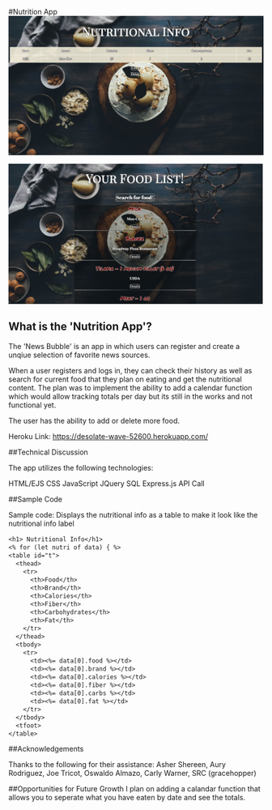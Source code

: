 #Nutrition App
![List of Foods](stats.png)

![Nutrition info](list.png)


## What is the 'Nutrition App'?

The 'News Bubble' is an app in which users can register and create a unqiue selection of favorite news sources.

When a user registers and logs in, they can check their history as well as search for current food
that they plan on eating and get the nutritional content. The plan was to implement the ability to 
add a calendar function which would allow tracking totals per day but its still in the works and not functional yet. 

The user has the ability to add or delete more food.

Heroku Link: https://desolate-wave-52600.herokuapp.com/

##Technical Discussion

The app utilizes the following technologies:

HTML/EJS 
CSS
JavaScript
JQuery
SQL 
Express.js 
API Call 



##Sample Code

Sample code: Displays the nutritional info as a table to make it look like
the nutritional info label

```
<h1> Nutritional Info</h1>
<% for (let nutri of data) { %>
<table id="t">
  <thead>
    <tr>
      <th>Food</th>
      <th>Brand</th>
      <th>Calories</th>
      <th>Fiber</th>
      <th>Carbohydrates</th>
      <th>Fat</th>
    </tr>
  </thead>
  <tbody>
    <tr>
      <td><%= data[0].food %></td>
      <td><%= data[0].brand %></td>
      <td><%= data[0].calories %></td>
      <td><%= data[0].fiber %></td>
      <td><%= data[0].carbs %></td>
      <td><%= data[0].fat %></td>
    </tr>
  </tbody>
  <tfoot>
</table>
```

##Acknowledgements

Thanks to the following for their assistance: Asher Shereen, Aury Rodriguez, Joe Tricot, Oswaldo Almazo, Carly Warner, SRC (gracehopper)

##Opportunities for Future Growth
I plan on adding a calandar function that allows you to seperate what you have eaten by date and see the totals. 
